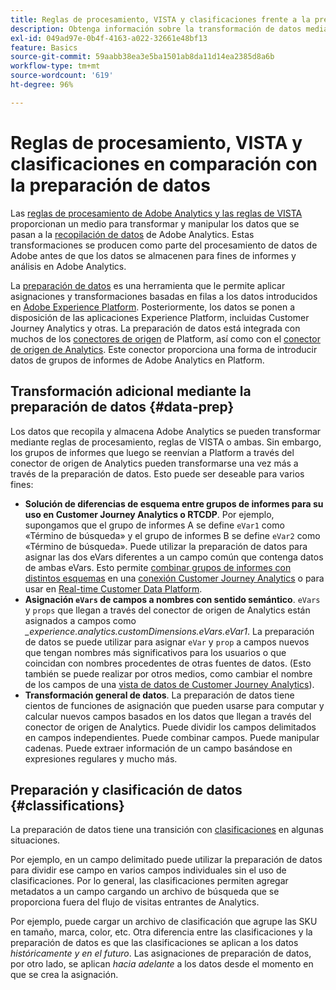 ```yaml
---
title: Reglas de procesamiento, VISTA y clasificaciones frente a la preparación de datos para el conector de origen de Analytics
description: Obtenga información sobre la transformación de datos mediante reglas de procesamiento y VISTA en comparación con el uso de la preparación de datos
exl-id: 049ad97e-0b4f-4163-a022-32661e48bf13
feature: Basics
source-git-commit: 59aabb38ea3e5ba1501ab8da11d14ea2385d8a6b
workflow-type: tm+mt
source-wordcount: '619'
ht-degree: 96%

---
```


# Reglas de procesamiento, VISTA y clasificaciones en comparación con la preparación de datos

Las [reglas de procesamiento de Adobe Analytics y las reglas de VISTA](https://experienceleague.adobe.com/docs/analytics/admin/admin-tools/processing-rules/processing-rules-configuration/processing-rule-order.html?lang=es) proporcionan un medio para transformar y manipular los datos que se pasan a la [recopilación de datos](https://experienceleague.adobe.com/docs/analytics/analyze/reports-analytics/reporting-interface/overview-data-collection.html?lang=es) de Adobe Analytics. Estas transformaciones se producen como parte del procesamiento de datos de Adobe antes de que los datos se almacenen para fines de informes y análisis en Adobe Analytics.

La [preparación de datos](https://experienceleague.adobe.com/docs/experience-platform/data-prep/home.html?lang=es) es una herramienta que le permite aplicar asignaciones y transformaciones basadas en filas a los datos introducidos en [Adobe Experience Platform](https://experienceleague.adobe.com/docs/experience-platform.html?lang=es). Posteriormente, los datos se ponen a disposición de las aplicaciones Experience Platform, incluidas Customer Journey Analytics y otras. La preparación de datos está integrada con muchos de los [conectores de origen](https://experienceleague.adobe.com/docs/experience-platform/sources/home.html?lang=es) de Platform, así como con el [conector de origen de Analytics](https://experienceleague.adobe.com/docs/experience-platform/sources/ui-tutorials/create/adobe-applications/analytics.html?lang=es). Este conector proporciona una forma de introducir datos de grupos de informes de Adobe Analytics en Platform.

## Transformación adicional mediante la preparación de datos {#data-prep}

Los datos que recopila y almacena Adobe Analytics se pueden transformar mediante reglas de procesamiento, reglas de VISTA o ambas. Sin embargo, los grupos de informes que luego se reenvían a Platform a través del conector de origen de Analytics pueden transformarse una vez más a través de la preparación de datos. Esto puede ser deseable para varios fines:

* **Solución de diferencias de esquema entre grupos de informes para su uso en Customer Journey Analytics o RTCDP**. Por ejemplo, supongamos que el grupo de informes A se define `eVar1` como «Término de búsqueda» y el grupo de informes B se define `eVar2` como «Término de búsqueda». Puede utilizar la preparación de datos para asignar las dos eVars diferentes a un campo común que contenga datos de ambas eVars. Esto permite [combinar grupos de informes con distintos esquemas](https://experienceleague.adobe.com/docs/analytics-platform/using/cja-usecases/combine-report-suites.html?lang=es) en una [conexión Customer Journey Analytics](/help/connections/overview.md) o para usar en [Real-time Customer Data Platform](https://experienceleague.adobe.com/docs/platform-learn/tutorials/application-services/rtcdp/understanding-the-real-time-customer-data-platform.html?lang=es).
* **Asignación `eVars` de campos a nombres con sentido semántico**. `eVars` y `props` que llegan a través del conector de origen de Analytics están asignados a campos como _\_experience.analytics.customDimensions.eVars.eVar1_. La preparación de datos se puede utilizar para asignar `eVar` y `prop` a campos nuevos que tengan nombres más significativos para los usuarios o que coincidan con nombres procedentes de otras fuentes de datos. (Esto también se puede realizar por otros medios, como cambiar el nombre de los campos de una [vista de datos de Customer Journey Analytics](/help/data-views/create-dataview.md)).
* **Transformación general de datos**. La preparación de datos tiene cientos de funciones de asignación que pueden usarse para computar y calcular nuevos campos basados en los datos que llegan a través del conector de origen de Analytics. Puede dividir los campos delimitados en campos independientes. Puede combinar campos. Puede manipular cadenas. Puede extraer información de un campo basándose en expresiones regulares y mucho más.

## Preparación y clasificación de datos {#classifications}

La preparación de datos tiene una transición con [clasificaciones](https://experienceleague.adobe.com/docs/analytics/components/classifications/c-classifications.html?lang=es) en algunas situaciones.

Por ejemplo, en un campo delimitado puede utilizar la preparación de datos para dividir ese campo en varios campos individuales sin el uso de clasificaciones. Por lo general, las clasificaciones permiten agregar metadatos a un campo cargando un archivo de búsqueda que se proporciona fuera del flujo de visitas entrantes de Analytics.

Por ejemplo, puede cargar un archivo de clasificación que agrupe las SKU en tamaño, marca, color, etc. Otra diferencia entre las clasificaciones y la preparación de datos es que las clasificaciones se aplican a los datos _históricamente y en el futuro_. Las asignaciones de preparación de datos, por otro lado, se aplican _hacia adelante_ a los datos desde el momento en que se crea la asignación.
